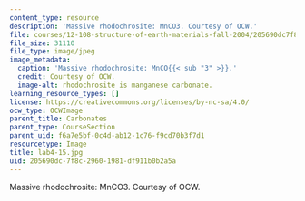 ```yaml
---
content_type: resource
description: 'Massive rhodochrosite: MnCO3. Courtesy of OCW.'
file: courses/12-108-structure-of-earth-materials-fall-2004/205690dc7f8c29601981df911b0b2a5a_lab4-15.jpg
file_size: 31110
file_type: image/jpeg
image_metadata:
  caption: 'Massive rhodochrosite: MnCO{{< sub "3" >}}.'
  credit: Courtesy of OCW.
  image-alt: rhodochrosite is manganese carbonate.
learning_resource_types: []
license: https://creativecommons.org/licenses/by-nc-sa/4.0/
ocw_type: OCWImage
parent_title: Carbonates
parent_type: CourseSection
parent_uid: f6a7e5bf-0c4d-ab12-1c76-f9cd70b3f7d1
resourcetype: Image
title: lab4-15.jpg
uid: 205690dc-7f8c-2960-1981-df911b0b2a5a
---
```

Massive rhodochrosite: MnCO3. Courtesy of OCW.